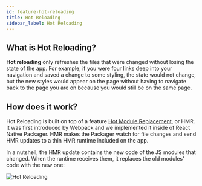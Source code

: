 ```yaml
---
id: feature-hot-reloading
title: Hot Reloading
sidebar_label: Hot Reloading
---
```


## What is Hot Reloading?
**Hot reloading** only refreshes the files that were changed without losing the state of the app. 
For example, if you were four links deep into your navigation and saved a change to some styling, 
the state would not change, but the new styles would appear on the page without having to navigate 
back to the page you are on because you would still be on the same page.

## How does it work?
Hot Reloading is built on top of a feature [Hot Module Replacement](https://webpack.github.io/docs/hot-module-replacement-with-webpack.html), or HMR. It was first introduced 
by Webpack and we implemented it inside of React Native Packager. HMR makes the Packager watch for 
file changes and send HMR updates to a thin HMR runtime included on the app.

In a nutshell, the HMR update contains the new code of the JS modules that changed. When the runtime 
receives them, it replaces the old modules' code with the new one:

![Hot Reloading](/img/features/hot-reloading.png)
